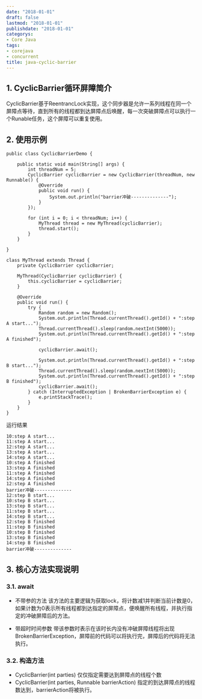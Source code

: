 ```yaml
---
date: "2018-01-01"
draft: false
lastmod: "2018-01-01"
publishdate: "2018-01-01"
categorys:
- Core Java
tags:
- corejava
- concurrent
title: java-cyclic-barrier
---
```


## 1. CyclicBarrier循环屏障简介
CyclicBarrier基于ReentrancLock实现，这个同步器是允许一系列线程在同一个屏障点等待，直到所有的线程都到达屏障点后唤醒，每一次突破屏障点可以执行一个Runable任务，这个屏障可以重复使用。

## 2. 使用示例

```
public class CyclicBarrierDemo {

    public static void main(String[] args) {
        int threadNum = 5;
        CyclicBarrier cyclicBarrier = new CyclicBarrier(threadNum, new Runnable() {
            @Override
            public void run() {
                System.out.println("barrier冲破--------------");
            }
        });

        for (int i = 0; i < threadNum; i++) {
            MyThread thread = new MyThread(cyclicBarrier);
            thread.start();
        }
    }

}

class MyThread extends Thread {
    private CyclicBarrier cyclicBarrier;

    MyThread(CyclicBarrier cyclicBarrier) {
        this.cyclicBarrier = cyclicBarrier;
    }

    @Override
    public void run() {
        try {
            Random random = new Random();
            System.out.println(Thread.currentThread().getId() + ":step A start...");
            Thread.currentThread().sleep(random.nextInt(5000));
            System.out.println(Thread.currentThread().getId() + ":step A finished");

            cyclicBarrier.await();

            System.out.println(Thread.currentThread().getId() + ":step B start...");
            Thread.currentThread().sleep(random.nextInt(5000));
            System.out.println(Thread.currentThread().getId() + ":step B finished");
            cyclicBarrier.await();
        } catch (InterruptedException | BrokenBarrierException e) {
            e.printStackTrace();
        }
    }
}

```

运行结果

```
10:step A start...
11:step A start...
12:step A start...
13:step A start...
14:step A start...
10:step A finished
13:step A finished
11:step A finished
14:step A finished
12:step A finished
barrier冲破--------------
12:step B start...
10:step B start...
13:step B start...
11:step B start...
14:step B start...
12:step B finished
11:step B finished
10:step B finished
13:step B finished
14:step B finished
barrier冲破--------------
```

## 3. 核心方法实现说明

### 3.1. await
* 不带参的方法
 该方法的主要逻辑为获取lock，将计数减1并判断当前计数是0，如果计数为0表示所有线程都到达指定的屏障点，便唤醒所有线程，并执行指定的冲破屏障后的方法。

* 带超时时间参数
  带该参数时表示在该时长内没有冲破屏障线程将出现BrokenBarrierException，屏障前的代码可以将执行完，屏障后的代码将无法执行。

### 3.2. 构造方法
* CyclicBarrier(int parties)
仅仅指定需要达到屏障点的线程个数
* CyclicBarrier(int parties, Runnable barrierAction)
指定的到达屏障点的线程数达到，barrierAction将被执行。
